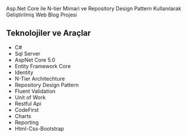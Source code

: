 Asp.Net Core ile N-tier Mimari ve Repository Design Pattern Kullanılarak Geliştirilmiş Web Blog Projesi


## Teknolojiler ve Araçlar
- C#
- Sql Server
- AspNet Core 5.0
- Entity Framework Core
- Identity
- N-Tier Architechture
- Repository Design Pattern
- Fluent Validation
- Unit of Work
- Restful Api
- CodeFirst
- Charts
- Reporting
- Html-Css-Bootstrap

